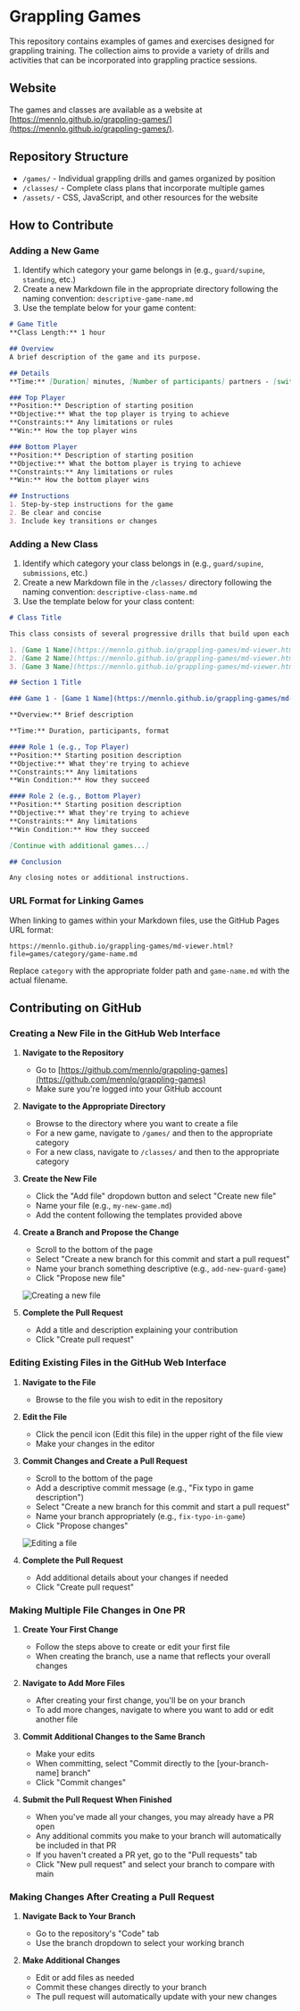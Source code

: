 # Grappling Games

This repository contains examples of games and exercises designed for grappling training. The collection aims to provide a variety of drills and activities that can be incorporated into grappling practice sessions.

## Website

The games and classes are available as a website at [https://mennlo.github.io/grappling-games/](https://mennlo.github.io/grappling-games/).

## Repository Structure

- `/games/` - Individual grappling drills and games organized by position
- `/classes/` - Complete class plans that incorporate multiple games
- `/assets/` - CSS, JavaScript, and other resources for the website

## How to Contribute

### Adding a New Game

1. Identify which category your game belongs in (e.g., `guard/supine`, `standing`, etc.)
2. Create a new Markdown file in the appropriate directory following the naming convention: `descriptive-game-name.md`
3. Use the template below for your game content:

```markdown
# Game Title
**Class Length:** 1 hour

## Overview
A brief description of the game and its purpose.

## Details
**Time:** [Duration] minutes, [Number of participants] partners - [switching/continuous]

### Top Player
**Position:** Description of starting position
**Objective:** What the top player is trying to achieve
**Constraints:** Any limitations or rules
**Win:** How the top player wins

### Bottom Player
**Position:** Description of starting position
**Objective:** What the bottom player is trying to achieve
**Constraints:** Any limitations or rules
**Win:** How the bottom player wins

## Instructions
1. Step-by-step instructions for the game
2. Be clear and concise
3. Include key transitions or changes

```

### Adding a New Class

1. Identify which category your class belongs in (e.g., `guard/supine`, `submissions`, etc.)
2. Create a new Markdown file in the `/classes/` directory following the naming convention: `descriptive-class-name.md`
3. Use the template below for your class content:

```markdown
# Class Title

This class consists of several progressive drills that build upon each other. Each drill is available as an individual game file for reference.

1. [Game 1 Name](https://mennlo.github.io/grappling-games/md-viewer.html?file=games/category/game-name.md)
2. [Game 2 Name](https://mennlo.github.io/grappling-games/md-viewer.html?file=games/category/game-name.md)
3. [Game 3 Name](https://mennlo.github.io/grappling-games/md-viewer.html?file=games/category/game-name.md)

## Section 1 Title

### Game 1 - [Game 1 Name](https://mennlo.github.io/grappling-games/md-viewer.html?file=games/category/game-name.md)

**Overview:** Brief description

**Time:** Duration, participants, format

#### Role 1 (e.g., Top Player)
**Position:** Starting position description
**Objective:** What they're trying to achieve
**Constraints:** Any limitations
**Win Condition:** How they succeed

#### Role 2 (e.g., Bottom Player)
**Position:** Starting position description
**Objective:** What they're trying to achieve
**Constraints:** Any limitations
**Win Condition:** How they succeed

[Continue with additional games...]

## Conclusion

Any closing notes or additional instructions.
```

### URL Format for Linking Games

When linking to games within your Markdown files, use the GitHub Pages URL format:

```
https://mennlo.github.io/grappling-games/md-viewer.html?file=games/category/game-name.md
```

Replace `category` with the appropriate folder path and `game-name.md` with the actual filename.

## Contributing on GitHub

### Creating a New File in the GitHub Web Interface

1. **Navigate to the Repository**
   - Go to [https://github.com/mennlo/grappling-games](https://github.com/mennlo/grappling-games)
   - Make sure you're logged into your GitHub account

2. **Navigate to the Appropriate Directory**
   - Browse to the directory where you want to create a file
   - For a new game, navigate to `/games/` and then to the appropriate category
   - For a new class, navigate to `/classes/` and then to the appropriate category

3. **Create the New File**
   - Click the "Add file" dropdown button and select "Create new file"
   - Name your file (e.g., `my-new-game.md`)
   - Add the content following the templates provided above

4. **Create a Branch and Propose the Change**
   - Scroll to the bottom of the page
   - Select "Create a new branch for this commit and start a pull request"
   - Name your branch something descriptive (e.g., `add-new-guard-game`)
   - Click "Propose new file"

   ![Creating a new file](https://docs.github.com/assets/cb-67313/images/help/repository/new-file-commit-message.png)

5. **Complete the Pull Request**
   - Add a title and description explaining your contribution
   - Click "Create pull request"

### Editing Existing Files in the GitHub Web Interface

1. **Navigate to the File**
   - Browse to the file you wish to edit in the repository

2. **Edit the File**
   - Click the pencil icon (Edit this file) in the upper right of the file view
   - Make your changes in the editor

3. **Commit Changes and Create a Pull Request**
   - Scroll to the bottom of the page
   - Add a descriptive commit message (e.g., "Fix typo in game description")
   - Select "Create a new branch for this commit and start a pull request"
   - Name your branch appropriately (e.g., `fix-typo-in-game`)
   - Click "Propose changes"

   ![Editing a file](https://docs.github.com/assets/cb-20363/images/help/repository/edit-file-commit-message.png)

4. **Complete the Pull Request**
   - Add additional details about your changes if needed
   - Click "Create pull request"

### Making Multiple File Changes in One PR

1. **Create Your First Change**
   - Follow the steps above to create or edit your first file
   - When creating the branch, use a name that reflects your overall changes

2. **Navigate to Add More Files**
   - After creating your first change, you'll be on your branch
   - To add more changes, navigate to where you want to add or edit another file

3. **Commit Additional Changes to the Same Branch**
   - Make your edits
   - When committing, select "Commit directly to the [your-branch-name] branch"
   - Click "Commit changes"

4. **Submit the Pull Request When Finished**
   - When you've made all your changes, you may already have a PR open
   - Any additional commits you make to your branch will automatically be included in that PR
   - If you haven't created a PR yet, go to the "Pull requests" tab
   - Click "New pull request" and select your branch to compare with main

### Making Changes After Creating a Pull Request

1. **Navigate Back to Your Branch**
   - Go to the repository's "Code" tab
   - Use the branch dropdown to select your working branch

2. **Make Additional Changes**
   - Edit or add files as needed
   - Commit these changes directly to your branch
   - The pull request will automatically update with your new changes


